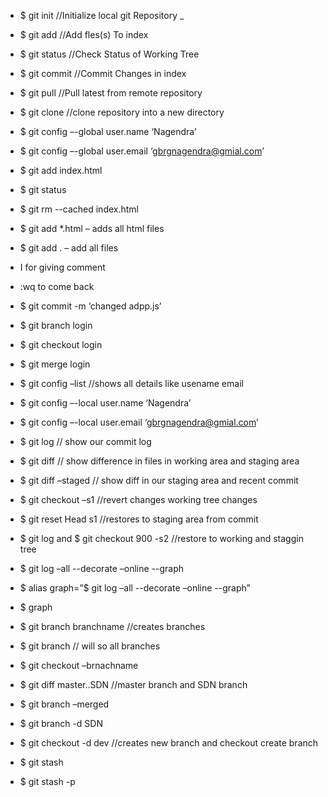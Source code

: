*	$ git init   //Initialize local git Repository _


*	$ git add <file> //Add  fles(s) To index   


*	$ git status //Check Status of Working Tree
*	$ git commit //Commit Changes in index
*	$ git pull    //Pull latest from remote repository
*	$ git clone  //clone repository into a new directory
*	$ git config –-global user.name ‘Nagendra’
*	$ git config –-global user.email ‘gbrgnagendra@gmial.com’
*	$ git add index.html
*	$ git status 
*	$ git rm  --cached index.html
*	$ git add *.html – adds all html files
*	$ git add . – add all files
*	I for giving comment
*	:wq to come back
*	$ git commit -m ‘changed adpp.js’
*	$ git branch login
*	$ git checkout login
*	$ git merge login
*	$ git config –list //shows all details like usename email
*	$ git config –-local  user.name ‘Nagendra’
*	$ git config –-local user.email ‘gbrgnagendra@gmial.com’
*	$ git log // show our commit log
*	$ git diff // show difference in files in working area and staging area
*	$ git diff –staged // show diff in our staging area and recent  commit
*	$ git checkout –s1 //revert changes working tree changes
*	$ git reset Head s1 //restores to staging area from commit
*	$ git  log and $ git checkout 900 -s2 //restore  to working and staggin tree
*	$ git log –all  --decorate –online  --graph
*	$ alias graph=”$ git log –all  --decorate –online  --graph”
*	$ graph
*	$ git branch branchname  //creates branches
*	$ git branch // will so all branches
*	$ git checkout –brnachname
*	$ git diff master..SDN  //master branch and SDN branch
*	$ git branch –merged
*	$ git branch -d SDN
*	$ git checkout -d dev //creates new branch and checkout create branch
*	$ git stash
*	$ git stash -p
